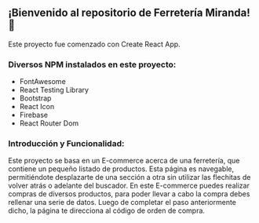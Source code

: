 ## ¡Bienvenido al repositorio de Ferretería Miranda! 🔧

Este proyecto fue comenzado con Create React App.

### Diversos NPM instalados en este proyecto:
- FontAwesome
- React Testing Library
- Bootstrap
- React Icon
- Firebase
- React Router Dom

### Introducción y Funcionalidad:

Este proyecto se basa en un E-commerce acerca de una ferretería, que contiene un pequeño listado de productos.
 Esta página es navegable, permitiéndote desplazarte de una sección a otra sin utilizar las flechitas de volver atrás o adelante del buscador.
 En este E-commerce puedes realizar compras de diversos productos, para poder llevar a cabo la compra debes rellenar una serie de datos. Luego de completar el paso anteriormente dicho, la página te direcciona al código de orden de compra.

 